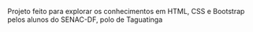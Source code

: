 Projeto feito para explorar os conhecimentos em HTML, CSS e Bootstrap pelos alunos do SENAC-DF, polo de Taguatinga
